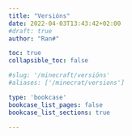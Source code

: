 ```yaml
---
title: "Versións"
date: 2022-04-03T13:43:42+02:00
#draft: true
author: "Ran#"

toc: true
collapsible_toc: false

#slug: '/minecraft/versións'
#aliases: ['/minecrat/versions']

type: 'bookcase'
bookcase_list_pages: false
bookcase_list_sections: true

---
```


